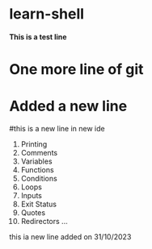 # learn-shell
#### This is a test line
##
# One more line of git
# Added a new line

#this is a new line in new ide
1. Printing
2. Comments
3. Variables
4. Functions
5. Conditions
6. Loops
7. Inputs
8. Exit Status
9. Quotes
10. Redirectors
...

this ia new line added on 31/10/2023